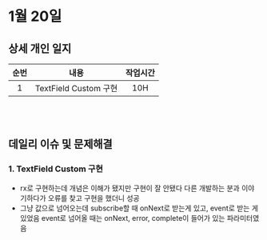 # 1월 20일
## 상세 개인 일지 
|순번|내용|작업시간
|:---:|:-----:|:-------:
|1|TextField Custom 구현| 10H 


</br></br>
## 데일리 이슈 및 문제해결
### 1. TextField Custom 구현
  - rx로 구현하는데 개념은 이해가 됐지만 구현이 잘 안됐다 다른 개발하는 분과 이야기하다가 오류를 찾고 구현을 했더니 성공
  - 그냥 값으로 넘어오는데 subscribe할 때 onNext로 받는게 있고, event<value>로 받는 게 있었음 event로 넘어올 때는 onNext, error, complete이 들어가 있는 파라미터였음 
